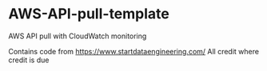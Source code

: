 # AWS-API-pull-template
AWS API pull with CloudWatch monitoring 

Contains code from 
https://www.startdataengineering.com/
All credit where credit is due
